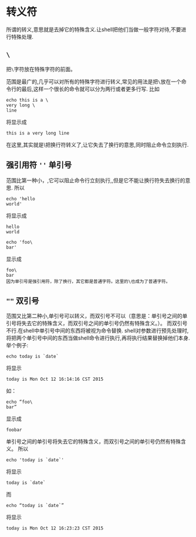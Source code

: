 # 转义符

所谓的转义,意思就是去掉它的特殊含义.让shell把他们当做一般字符对待,不要进行特殊处理.

## ``\``

把``\``字符放在特殊字符的前面。

范围是最广的,几乎可以对所有的特殊字符进行转义,常见的用法是把``\``放在一个命令行的最后,这样一个很长的命令就可以分为两行或者更多行写. 比如

````
echo this is a \
very long \
line
````
将显示成
````
this is a very long line
````

在这里,其实就是\把换行符转义了,让它失去了换行的意思,同时阻止命令立刻执行. 

## 强引用符  ``''`` 单引号

范围比第一种小，,它可以阻止命令行立刻执行,,但是它不能让换行符失去换行的意思. 所以

````
echo 'hello
world'
`````
将显示成
````
hello
world
````

````
echo 'foo\
bar'
````
显示成
````
foo\
bar
因为单引号是强引用符，除了换行，其它都是普通字符。这里的\也成为了普通字符。
````

##  ``""``  双引号

范围又比第二种小,单引号可以转义，而双引号不可以（意思是：单引号之间的单引号将失去它的特殊含义，而双引号之间的单引号仍然有特殊含义。）。
 而双引号不行.在shell中单引号中间的东西将被视为命令替换. shell对参数进行预先处理时,将把两个单引号中间的东西当做shell命令进行执行,再将执行结果替换掉他们本身. 举个例子:
````
echo today is `date`
````
将显示
````
today is Mon Oct 12 16:14:16 CST 2015
````
如：
````
echo “foo\
bar”
````
显示成
````
foobar
````

单引号之间的单引号将失去它的特殊含义，而双引号之间的单引号仍然有特殊含义。
所以
````
echo 'today is `date`'
````
将显示
````
today is `date`
````
而
````
echo “today is `date`”
````
将显示
````
today is Mon Oct 12 16:23:23 CST 2015
````